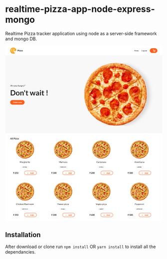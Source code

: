 # realtime-pizza-app-node-express-mongo
Realtime Pizza tracker application using node as a server-side framework and mongo DB.

![Realtime Pizza app](https://github.com/BhavanishankarK/-realtime-pizza-app-node-express-mongo-/blob/master/Realtime_Pizza_App_screenshot.png?raw=true)


## Installation 
After download or clone run `npm install` OR `yarn install` to install all the dependancies.
